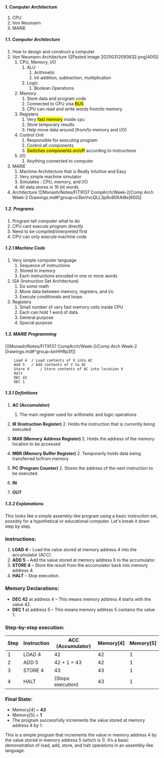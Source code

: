  #### 1. Computer Architecture
1. CPU
2. Von Neumann
3. MARIE
##### 1.1. Computer Architecture
1. How to design and construct a computer
2. Von Neumann Architecture
	 ![[Pasted image 20250312093632.png|400]]
	1. CPU, Memory, I/O
		1. ALU
			1. Arithmetic
			2. Int addition, subtraction, multiplication
		2. Logic
			1. Boolean Operations
	2. Memory
		1. Store data and program code
		2. Connected to CPU visa <mark style="background: #FFFF00;">BUS</mark>
		3. CPU can read and write words from/to memory
	3. Registers
		1. Very <mark style="background: #FFFF00;">fast memory</mark> inside cpu
		2. Store temporary results
		3. Help move data around (from/to memory and I/O)
	4. Control Unit
		1. Responsible for executing program
		2. Control all components
		3. <mark style="background: #FFFF00;">Switches components on/off</mark> according to instructions
	5. I/O 
		1. Anything connected to computer
3. MARIE
	1. Machine Architecture that is Really Intuitive and Easy
	2. Very simple machine simulator
	3. Simulates : CPU, memory, and I/O
	4. All data stores in 16 bit words
4. Architecture ![[Monash/Notes/FIT9137 CompArch/Week-2/Comp Arch Week-2 Drawings.md#^group=o3bxVvcQLL3p9u90XAI8e|600]]
##### 1.2. Programs
1. Program tell computer what to do
2. CPU cant execute program directly
3. Need to be compiled/interpreted first
4. CPU can only execute machine code

##### 1.2.1 Machine Code
1. Very simple computer language
	1. Sequence of instructions
	2. Stored in memory
	3. Each instructions encoded in one or more words
2. ISA (Instruction Set Architecture)
	1. Do some math
	2. Move data between memory, registers, and i/o
	3. Execute conditionals and loops
3. Registers
	1. Small number of very fast memory cells inside CPU
	2. Each can hold 1 word of data
	3. General purpose
	4. Special purpose

##### 1.3. MARIE Programming
![[Monash/Notes/FIT9137 CompArch/Week-2/Comp Arch Week-2 Drawings.md#^group=bnHHRp3f]]
```MARIE
	Load 4 	/ Load contents of X into AC
	Add 5 	/ Add contents of Y to AC
	Store 4 	/ Store contents of AC into location X
	Halt
	DEC 42
	DEC 1
```

##### 1.3.1 Definitions
1. **AC (Accumulator)**
	1. The main register used for arithmetic and logic operations

2. **IR (Instruction Register)**
	2. Holds the instruction that is currently being executed

3. **MAR (Memory Address Register)**
	2. Holds the address of the memory location to be accessed

4. **MBR (Memory Buffer Register)**
	2. Temporarily holds data being transferred to/from memory

5. **PC (Program Counter)**
	2. Stores the address of the next instruction to be executed

6. **IN**
7. **OUT**

##### 1.3.2 Explanations
This looks like a simple assembly-like program using a basic instruction set, possibly for a hypothetical or educational computer. Let's break it down step by step.

### Instructions:

1. **LOAD 4** – Load the value stored at memory address 4 into the accumulator (ACC).
2. **ADD 5** – Add the value stored at memory address 5 to the accumulator.
3. **STORE 4** – Store the result from the accumulator back into memory address 4.
4. **HALT** – Stop execution.

### Memory Declarations:

- **DEC 42** at address 4 – This means memory address 4 starts with the value 42.
- **DEC 1** at address 5 – This means memory address 5 contains the value 1.

### Step-by-step execution:

| Step | Instruction | ACC (Accumulator) | Memory[4] | Memory[5] |
| ---- | ----------- | ----------------- | --------- | --------- |
| 1    | LOAD 4      | 42                | 42        | 1         |
| 2    | ADD 5       | 42 + 1 = 43       | 42        | 1         |
| 3    | STORE 4     | 43                | 43        | 1         |
| 4    | HALT        | (Stops execution) | 43        | 1         |

### Final State:

- Memory[4] = **43**
- Memory[5] = **1**
- The program successfully increments the value stored at memory address 4 by 1.

This is a simple program that increments the value in memory address 4 by the value stored in memory address 5 (which is 1). It’s a basic demonstration of load, add, store, and halt operations in an assembly-like language.
